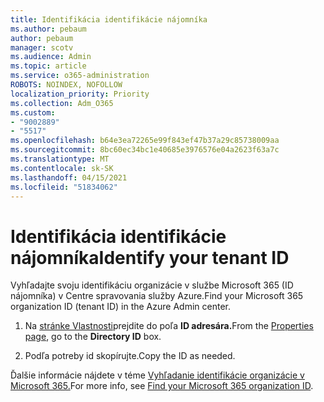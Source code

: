 ```yaml
---
title: Identifikácia identifikácie nájomníka
ms.author: pebaum
author: pebaum
manager: scotv
ms.audience: Admin
ms.topic: article
ms.service: o365-administration
ROBOTS: NOINDEX, NOFOLLOW
localization_priority: Priority
ms.collection: Adm_O365
ms.custom:
- "9002889"
- "5517"
ms.openlocfilehash: b64e3ea72265e99f843ef47b37a29c85738009aa
ms.sourcegitcommit: 8bc60ec34bc1e40685e3976576e04a2623f63a7c
ms.translationtype: MT
ms.contentlocale: sk-SK
ms.lasthandoff: 04/15/2021
ms.locfileid: "51834062"
---
```

# <a name="identify-your-tenant-id"></a><span data-ttu-id="f2248-102">Identifikácia identifikácie nájomníka</span><span class="sxs-lookup"><span data-stu-id="f2248-102">Identify your tenant ID</span></span>

<span data-ttu-id="f2248-103">Vyhľadajte svoju identifikáciu organizácie v službe Microsoft 365 (ID nájomníka) v Centre spravovania služby Azure.</span><span class="sxs-lookup"><span data-stu-id="f2248-103">Find your Microsoft 365 organization ID (tenant ID) in the Azure Admin center.</span></span>

1. <span data-ttu-id="f2248-104">Na [stránke Vlastnosti](https://aka.ms/AzurePropertiesPage)prejdite do poľa **ID adresára.**</span><span class="sxs-lookup"><span data-stu-id="f2248-104">From the [Properties page](https://aka.ms/AzurePropertiesPage), go to the **Directory ID** box.</span></span>

2. <span data-ttu-id="f2248-105">Podľa potreby id skopírujte.</span><span class="sxs-lookup"><span data-stu-id="f2248-105">Copy the ID as needed.</span></span>

<span data-ttu-id="f2248-106">Ďalšie informácie nájdete v téme [Vyhľadanie identifikácie organizácie v Microsoft 365.](https://docs.microsoft.com/onedrive/find-your-office-365-tenant-id)</span><span class="sxs-lookup"><span data-stu-id="f2248-106">For more info, see [Find your Microsoft 365 organization ID](https://docs.microsoft.com/onedrive/find-your-office-365-tenant-id).</span></span>
